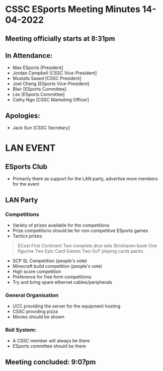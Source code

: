 # CSSC ESports Meeting Minutes 14-04-2022
## Meeting officially starts at 8:31pm 

## In Attendance:
- Max ESports [President]
- Jordan Campbell [CSSC Vice-President]
- Mustafa Saaed [CSSC President]
- Joel Cheng [ESports Vice-President]
- Blair [ESports Committee]
- Lex [ESports Committee]
- Cathy Ngo [CSSC Marketing Officer]
## Apologies: 
- Jack Sun [CSSC Secretary]
# LAN EVENT
## ESports Club
- Primarily there as support for the LAN party, advertise more members for the event

## LAN Party
### Competitions
- Variety of prizes available for the competitions
- Prize competitions should be for non-competitive ESports games 
- Tactics prizes:
 > ECost First Continent
 > Two complete dice sets
 > Strixhaven book
 > One figurine
 > Two Epic Card Games
 > Two GoT playing cards packs
- SCP SL Competition (people's vote)
- Minecraft build competition (people's vote)
- High score competition
- Preference for free form competitions
- Try and bring spare ethernet cables/peripherals
### General Organisation
- UCC providing the server for the equipment hosting
- CSSC providing pizza
- Movies should be shown
### Roll System:
- A CSSC member will always be there
- ESports committee should be there 
## Meeting concluded: 9:07pm 